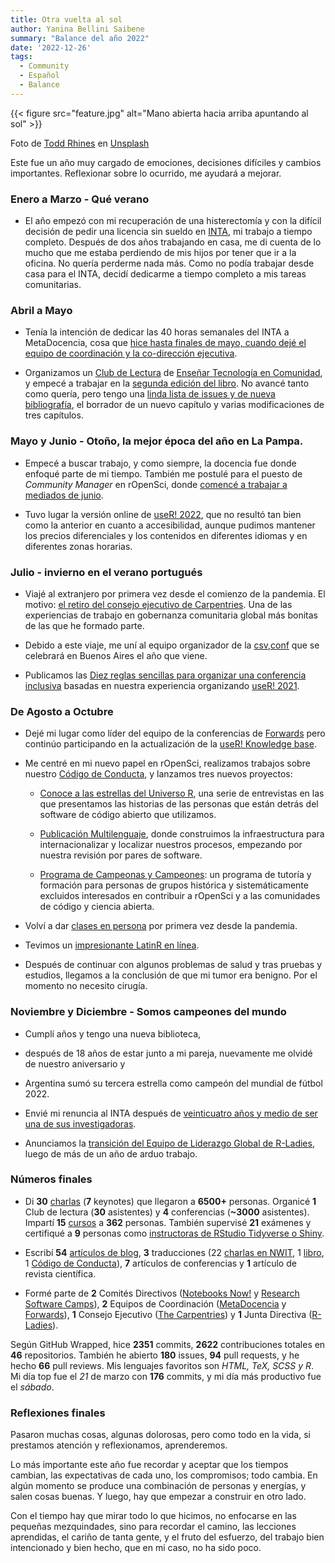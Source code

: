 ```yaml
---
title: Otra vuelta al sol
author: Yanina Bellini Saibene
summary: "Balance del año 2022"
date: '2022-12-26'
tags:
  - Community
  - Español
  - Balance
---
```


{{< figure src="feature.jpg" alt="Mano abierta hacia arriba apuntando al sol" >}}

Foto de <a href="https://unsplash.com/@rhinestodd?utm_source=unsplash&utm_medium=referral&utm_content=creditCopyText">Todd Rhines</a> en <a href="https://unsplash.com/es/fotos/W0jzK552m8E?utm_source=unsplash&utm_medium=referral&utm_content=creditCopyText">Unsplash</a>

Este fue un año muy cargado de emociones, decisiones difíciles y cambios importantes. Reflexionar sobre lo ocurrido, me ayudará a mejorar.

### Enero a Marzo - Qué verano

* El año empezó con mi recuperación de una histerectomía y con la difícil decisión de pedir una licencia sin sueldo en [INTA](https://www.argentina.gob.ar/inta), mi trabajo a tiempo completo.  Después de dos años trabajando en casa, me di cuenta de lo mucho que me estaba perdiendo de mis hijos por tener que ir a la oficina. No quería perderme nada más. Como no podía trabajar desde casa para el INTA, decidí dedicarme a tiempo completo a mis tareas comunitarias.


### Abril a Mayo

* Tenía la intención de dedicar las 40 horas semanales del INTA a MetaDocencia, cosa que [hice hasta finales de mayo, cuando dejé el equipo de coordinación y la co-dirección ejecutiva](/blog/2022-05-31-metadocencia/).

* Organizamos un [Club de Lectura](/blog/2022_metadocencia_club_lectura_t3/) de [Enseñar Tecnología en Comunidad](https://educarencomunidad.tech/), y empecé a trabajar en la [segunda edición del libro](https://github.com/yabellini/t3es2ed). No avancé tanto como quería, pero tengo una [linda lista de issues y de nueva bibliografía](https://github.com/gvwilson/teachtogether.tech/issues), el borrador de un nuevo capítulo y varias modificaciones de tres capítulos.

### Mayo y Junio - Otoño, la mejor época del año en La Pampa.

* Empecé a buscar trabajo, y como siempre, la docencia fue donde enfoqué parte de mi tiempo.  También me postulé para el puesto de _Community Manager_ en rOpenSci, donde [comencé a trabajar a mediados de junio](https://ropensci.org/blog/2022/06/21/introducing-yanina/).

* Tuvo lugar la versión online de [useR! 2022](https://user2022.r-project.org/), que no resultó tan bien como la anterior en cuanto a accesibilidad, aunque pudimos mantener los precios diferenciales y los contenidos en diferentes idiomas y en diferentes zonas horarias.

### Julio - invierno en el verano portugués

* Viajé al extranjero por primera vez desde el comienzo de la pandemia.  El motivo: [el retiro del consejo ejecutivo de Carpentries](https://carpentries.org/blog/2022/08/2022-executive-council-retreat/). Una de las experiencias de trabajo en gobernanza comunitaria global más bonitas de las que he formado parte.

* Debido a este viaje, me uní al equipo organizador de la [csv,conf](https://csvconf.com/) que se celebrará en Buenos Aires el año que viene.

* Publicamos las [Diez reglas sencillas para organizar una conferencia inclusiva](https://journals.plos.org/ploscompbiol/article?id=10.1371/journal.pcbi.1010164#sec006) basadas en nuestra experiencia organizando [useR! 2021](https://user2021.r-project.org/).


### De Agosto a Octubre

* Dejé mi lugar como líder del equipo de la conferencias de [Forwards](https://forwards.github.io/about/) pero continúo participando en la actualización de la [useR! Knowledge base](https://rconf.gitlab.io/userknowledgebase/main/index.html).

* Me centré en mi nuevo papel en rOpenSci, realizamos trabajos sobre nuestro [Código de Conducta](https://ropensci.org/blog/2022/07/12/coc-update/), y lanzamos tres nuevos proyectos:

  - [Conoce a las estrellas del Universo R](https://ropensci.org/blog/2022/11/23/r-universe-stars-1-en/), una serie de entrevistas en las que presentamos las historias de las personas que están detrás del software de código abierto que utilizamos.

  - [Publicación Multilenguaje](https://ropensci.org/multilingual-publishing/), donde construimos la infraestructura para internacionalizar y localizar nuestros procesos, empezando por nuestra revisión por pares de software.

  - [Programa de Campeonas y Campeones](https://ropensci.org/champions/): un programa de tutoría y formación para personas de grupos histórica y sistemáticamente excluidos interesados en contribuir a rOpenSci y a las comunidades de código y ciencia abierta.

* Volví a dar [clases en persona](https://yabellini.netlify.app/courses/agri_remote_sensing/) por primera vez desde la pandemia.

* Tevimos un [impresionante LatinR en línea](https://github.com/LatinR/presentaciones-LatinR2022).

* Después de continuar con algunos problemas de salud y tras pruebas y estudios, llegamos a la conclusión de que mi tumor era benigno. Por el momento no necesito cirugía.


### Noviembre y Diciembre - Somos campeones del mundo

* Cumplí años y tengo una nueva biblioteca, 

* después de 18 años de estar junto a mi pareja, nuevamente me olvidé de nuestro aniversario y

* Argentina sumó su tercera estrella como campeón del mundial de fútbol 2022.

* Envié mi renuncia al INTA después de [veinticuatro años y medio de ser una de sus investigadoras](/blog/2022-12-21-inta/).  

* Anunciamos la [transición del Equipo de Liderazgo Global de R-Ladies](https://blog.rladies.org/post/2022-11-18-global-leadership-team-transition/), luego de más de un año de arduo trabajo.


### Números finales

* Di **30** [charlas](/talk/) (**7** keynotes) que llegaron a **6500+** personas. Organicé **1** Club de lectura (**30** asistentes) y **4** conferencias (**~3000** asistentes). Impartí **15** [cursos](/cursos/) a **362** personas. También supervisé **21** exámenes y certifiqué a **9** personas como [instructoras de RStudio Tidyverse o Shiny](https://education.rstudio.com/trainers/).  

* Escribí **54** [artículos de blog](/blog/), **3** traducciones (22 [charlas en NWIT](https://neverworkintheory.org/), 1 [libro](/project/rml_es/), 1 [Código de Conducta](https://ropensci.org/codigo-de-conducta/)), **7** artículos de conferencias y **1** artículo de revista científica.

* Formé parte de **2** Comités Directivos ([Notebooks Now!](https://data.agu.org/notebooks-now/) y [Research Software Camps](https://www.software.ac.uk/research-software-camps)), **2** Equipos de Coordinación ([MetaDocencia](https://www.metadocencia.org/) y [Forwards](https://forwards.github.io/about/)), **1** Consejo Ejecutivo ([The Carpentries](https://carpentries.org/)) y **1** Junta Directiva ([R-Ladies](https://rladies.org/)).

Según GitHub Wrapped, hice **2351** commits, **2622** contribuciones totales en **46** repositorios. También he abierto **180** issues, **94** pull requests, y he hecho **66** pull reviews. Mis lenguajes favoritos son _HTML, TeX, SCSS y R_. Mi día top fue el _21_ de marzo con **176** commits, y mi día más productivo fue el _sábado_.  


### Reflexiones finales

Pasaron muchas cosas, algunas dolorosas, pero como todo en la vida, si prestamos atención y reflexionamos, aprenderemos.

Lo más importante este año fue recordar y aceptar que los tiempos cambian, las expectativas de cada uno, los compromisos; todo cambia.  En algún momento se produce una combinación de personas y energías, y salen cosas buenas. Y luego, hay que empezar a construir en otro lado.

Con el tiempo hay que mirar todo lo que hicimos, no enfocarse en las pequeñas mezquindades, sino para recordar el camino, las lecciones aprendidas, el cariño de tanta gente, y el fruto del esfuerzo, del trabajo bien intencionado y bien hecho, que en mi caso, no ha sido poco.

